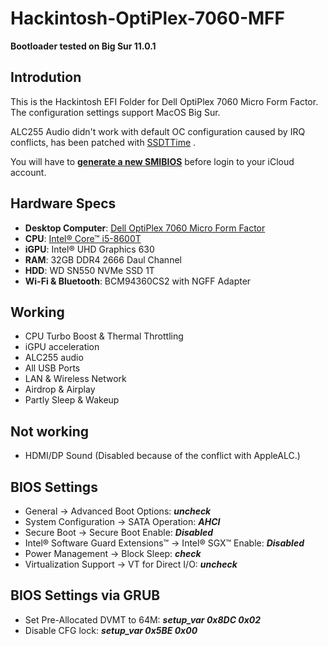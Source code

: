 # Hackintosh-OptiPlex-7060-MFF
**Bootloader tested on Big Sur 11.0.1**

## Introdution
This is the Hackintosh EFI Folder for Dell OptiPlex 7060 Micro Form Factor. The configuration settings support MacOS Big Sur. 

ALC255 Audio didn't work with default OC configuration caused by IRQ conflicts, has been patched with [SSDTTime](https://github.com/corpnewt/SSDTTime) .

You will have to [**generate a new SMIBIOS**](https://github.com/corpnewt/GenSMBIOS) before login to your iCloud account.

## Hardware Specs
* **Desktop Computer**: [Dell OptiPlex 7060 Micro Form Factor](https://www.dell.com/tc/business/p/optiplex-7060-micro/pd) 
* **CPU**: [Intel® Core™ i5-8600T](https://ark.intel.com/content/www/us/en/ark/products/129938/intel-core-i5-8600t-processor-9m-cache-up-to-3-70-ghz.html)
* **iGPU**: Intel® UHD Graphics 630
* **RAM**: 32GB DDR4 2666 Daul Channel
* **HDD**: WD SN550 NVMe SSD 1T
* **Wi-Fi & Bluetooth**: BCM94360CS2 with NGFF Adapter

## Working
* CPU Turbo Boost & Thermal Throttling
* iGPU acceleration
* ALC255 audio
* All USB Ports
* LAN & Wireless Network
* Airdrop & Airplay
* Partly Sleep & Wakeup

## Not working
* HDMI/DP Sound (Disabled because of the conflict with AppleALC.)

## BIOS Settings
* General → Advanced Boot Options: ***uncheck***
* System Configuration → SATA Operation: ***AHCI***
* Secure Boot → Secure Boot Enable: ***Disabled***
* Intel® Software Guard Extensions™ → Intel® SGX™ Enable: ***Disabled***
* Power Management → Block Sleep: ***check***
* Virtualization Support → VT for Direct I/O: ***uncheck***

## BIOS Settings via GRUB
* Set Pre-Allocated DVMT to 64M: 
***setup_var 0x8DC 0x02***
* Disable CFG lock: 
***setup_var 0x5BE 0x00***
